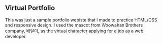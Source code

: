 ## Virtual Portfolio

This was just a sample portfolio webiste that I made to practice HTML/CSS and responsive design. 
I used the mascot from Woowahan Brothers company, 배달이, as the virtual character applying for a job as a web developer.

